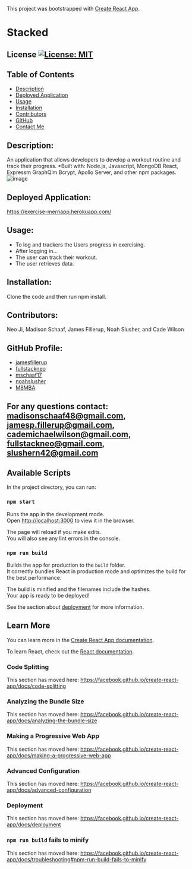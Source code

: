 This project was bootstrapped with [Create React App](https://github.com/facebook/create-react-app).


# Stacked
## License [![License: MIT](https://img.shields.io/badge/License-MIT-yellow.svg)](https://opensource.org/licenses/MIT)
## Table of Contents
* [Description](#description)
* [Deployed Application](#deployed-application)
* [Usage](#usage)
* [Installation](#installation)
* [Contributors](#contributors)
* [GitHub](#github-profile)
* [Contact Me](#for-any-questions-contact)

## Description:
An application that allows developers to develop a workout routine and track their progress. 
*Built with: Node.js, Javascript, MongoDB React, Expressm GraphQlm Bcrypt, Apollo Server, and other npm packages.
![image](https://user-images.githubusercontent.com/97362296/176797777-c06e2d50-22fe-4faa-a0ed-7985f7eb9e20.png)



## Deployed Application:
https://exercise-mernapp.herokuapp.com/


## Usage:
* To log and trackers the Users progress in exercising. 
* After logging in...
* The user can track their workout. 
* The user retrieves data.


## Installation:
Clone the code and then run npm install. 

## Contributors:
Neo Ji, Madison Schaaf, James Fillerup, Noah Slusher, and Cade Wilson


## GitHub Profile:
* [jamesfillerup](https://github.com/jamesfillerup)
* [fullstackneo](https://github.com/fullstackneo)
* [mschaaf17](https://github.com/mschaaf17)
* [noahslusher](https://github.com/noahslusher)
* [M8MBA](https://github.com/M8MBA)

## For any questions contact: madisonschaaf48@gmail.com, jamesp.fillerup@gmail.com, cademichaelwilson@gmail.com, fullstackneo@gmail.com, slushern42@gmail.com


## Available Scripts

In the project directory, you can run:

### `npm start`

Runs the app in the development mode.<br />
Open [http://localhost:3000](http://localhost:3000) to view it in the browser.

The page will reload if you make edits.<br />
You will also see any lint errors in the console.


### `npm run build`

Builds the app for production to the `build` folder.<br />
It correctly bundles React in production mode and optimizes the build for the best performance.

The build is minified and the filenames include the hashes.<br />
Your app is ready to be deployed!

See the section about [deployment](https://facebook.github.io/create-react-app/docs/deployment) for more information.

## Learn More

You can learn more in the [Create React App documentation](https://facebook.github.io/create-react-app/docs/getting-started).

To learn React, check out the [React documentation](https://reactjs.org/).

### Code Splitting

This section has moved here: https://facebook.github.io/create-react-app/docs/code-splitting

### Analyzing the Bundle Size

This section has moved here: https://facebook.github.io/create-react-app/docs/analyzing-the-bundle-size

### Making a Progressive Web App

This section has moved here: https://facebook.github.io/create-react-app/docs/making-a-progressive-web-app

### Advanced Configuration

This section has moved here: https://facebook.github.io/create-react-app/docs/advanced-configuration

### Deployment

This section has moved here: https://facebook.github.io/create-react-app/docs/deployment

### `npm run build` fails to minify

This section has moved here: https://facebook.github.io/create-react-app/docs/troubleshooting#npm-run-build-fails-to-minify
